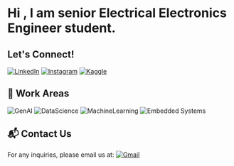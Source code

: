 # Hi , I am senior Electrical Electronics Engineer student.

## Let's Connect!


[![LinkedIn](https://img.shields.io/badge/LinkedIn-blue?style=for-the-badge&logo=linkedin)](https://linkedin.com/in/hasan-budak-741343225)
[![Instagram](https://img.shields.io/badge/Instagram-purple?style=for-the-badge&logo=instagram)](https://instagram.com)
[![Kaggle](https://img.shields.io/badge/Kaggle-blue?style=for-the-badge&logo=kaggle)](https://kaggle.com/hasanbudak)

## 🤖 Work Areas
![GenAI](https://img.shields.io/badge/GenAI-blue?style=for-the-badge)
![DataScience](https://img.shields.io/badge/DataScience-yellow?style=for-the-badge)
![MachineLearning](https://img.shields.io/badge/MachineLearning-orange?style=for-the-badge)
![Embedded Systems](https://img.shields.io/badge/GenAI-blue?style=for-the-badge)


## 📬 Contact Us
For any inquiries, please email us at: [![Gmail](https://img.shields.io/badge/Gmail-blue?style=for-the-badge&logo=gmail)](mailto:07budak70@gmail.com)
